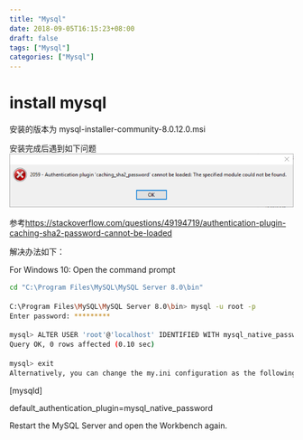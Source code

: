 ```yaml
---
title: "Mysql"
date: 2018-09-05T16:15:23+08:00
draft: false
tags: ["Mysql"]
categories: ["Mysql"]
---
```


# install mysql

安装的版本为 mysql-installer-community-8.0.12.0.msi

安装完成后遇到如下问题
![mysql caching_sha2_password error](/media/pic/mysql_caching_sha2_password_error.png)

参考<https://stackoverflow.com/questions/49194719/authentication-plugin-caching-sha2-password-cannot-be-loaded>

解决办法如下：

For Windows 10: Open the command prompt

```sh
cd "C:\Program Files\MySQL\MySQL Server 8.0\bin"

C:\Program Files\MySQL\MySQL Server 8.0\bin> mysql -u root -p
Enter password: *********

mysql> ALTER USER 'root'@'localhost' IDENTIFIED WITH mysql_native_password BY 'newrootpassword';
Query OK, 0 rows affected (0.10 sec)

mysql> exit
Alternatively, you can change the my.ini configuration as the following:
```
[mysqld]

default_authentication_plugin=mysql_native_password

Restart the MySQL Server and open the Workbench again.